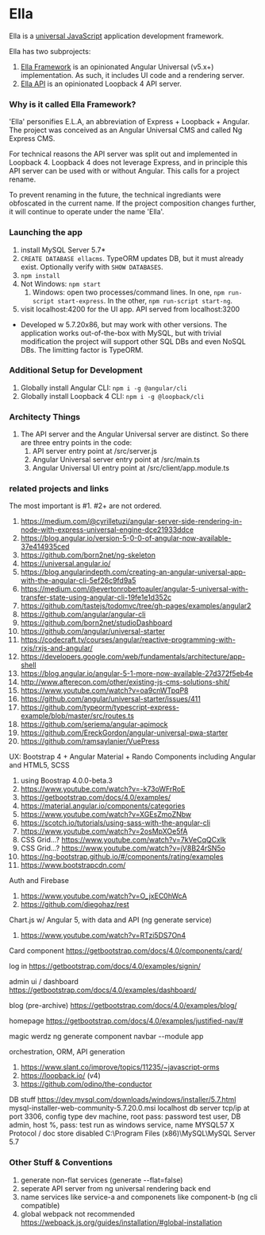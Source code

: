 # Ella

Ella is a [universal JavaScript](https://medium.com/@mjackson/universal-javascript-4761051b7ae9) application development framework.

Ella has two subprojects:
1. [Ella Framework](https://github.com/Vandivier/ella-framework) is an opinionated Angular Universal (v5.x+) implementation. As such, it includes UI code and a rendering server.
1. [Ella API](https://github.com/Vandivier/ella-api) is an opinionated Loopback 4 API server.

### Why is it called Ella Framework?
'Ella' personifies E.L.A, an abbreviation of Express + Loopback + Angular. The project was conceived as an Angular Universal CMS and called Ng Express CMS.

For technical reasons the API server was split out and implemented in Loopback 4. Loopback 4 does not leverage Express, and in principle this API server can be used with or without Angular. This calls for a project rename.

To prevent renaming in the future, the technical ingrediants were obfoscated in the current name. If the project composition changes further, it will continue to operate under the name 'Ella'.

### Launching the app
1. install MySQL Server 5.7*
1. `CREATE DATABASE ellacms`. TypeORM updates DB, but it must already exist. Optionally verify with `SHOW DATABASES`.
1. `npm install`
1. Not Windows: `npm start`
    1. Windows: open two processes/command lines. In one, `npm run-script start-express`. In the other, `npm run-script start-ng`.
1. visit localhost:4200 for the UI app. API served from localhost:3200

* Developed w 5.7.20x86, but may work with other versions. The application works out-of-the-box with MySQL, but with trivial modification the project will support other SQL DBs and even NoSQL DBs. The limitting factor is TypeORM.

### Additional Setup for Development
1. Globally install Angular CLI: `npm i -g @angular/cli`
1. Globally install Loopback 4 CLI: `npm i -g @loopback/cli`

### Architecty Things
1. The API server and the Angular Universal server are distinct. So there are three entry points in the code:
    1. API server entry point at /src/server.js
    1. Angular Universal server entry point at /src/main.ts
    1. Angular Universal UI entry point at /src/client/app.module.ts

### related projects and links
The most important is #1. #2+ are not ordered.
1. https://medium.com/@cyrilletuzi/angular-server-side-rendering-in-node-with-express-universal-engine-dce21933ddce
1. https://blog.angular.io/version-5-0-0-of-angular-now-available-37e414935ced
1. https://github.com/born2net/ng-skeleton
1. https://universal.angular.io/
1. https://blog.angularindepth.com/creating-an-angular-universal-app-with-the-angular-cli-5ef26c9fd9a5
1. https://medium.com/@evertonrobertoauler/angular-5-universal-with-transfer-state-using-angular-cli-19fe1e1d352c
1. https://github.com/tastejs/todomvc/tree/gh-pages/examples/angular2
1. https://github.com/angular/angular-cli
1. https://github.com/born2net/studioDashboard
1. https://github.com/angular/universal-starter
1. https://codecraft.tv/courses/angular/reactive-programming-with-rxjs/rxjs-and-angular/
1. https://developers.google.com/web/fundamentals/architecture/app-shell
1. https://blog.angular.io/angular-5-1-more-now-available-27d372f5eb4e
1. http://www.afterecon.com/other/existing-js-cms-solutions-shit/
1. https://www.youtube.com/watch?v=oa9cnWTpqP8
1. https://github.com/angular/universal-starter/issues/411
1. https://github.com/typeorm/typescript-express-example/blob/master/src/routes.ts
1. https://github.com/seriema/angular-apimock
1. https://github.com/EreckGordon/angular-universal-pwa-starter
1. https://github.com/ramsaylanier/VuePress

UX: Bootstrap 4 + Angular Material + Rando Components including Angular and HTML5, SCSS
1. using Boostrap 4.0.0-beta.3
1. https://www.youtube.com/watch?v=-k73oWFrRoE
1. https://getbootstrap.com/docs/4.0/examples/
1. https://material.angular.io/components/categories
1. https://www.youtube.com/watch?v=XGEsZmoZNbw
1. https://scotch.io/tutorials/using-sass-with-the-angular-cli
1. https://www.youtube.com/watch?v=2osMpXOe5fA
1. CSS Grid...? https://www.youtube.com/watch?v=7kVeCqQCxlk
1. CSS Grid...? https://www.youtube.com/watch?v=jV8B24rSN5o
1. https://ng-bootstrap.github.io/#/components/rating/examples
1. https://www.bootstrapcdn.com/

Auth and Firebase
1. https://www.youtube.com/watch?v=O_jxEC0hWcA
1. https://github.com/diegohaz/rest

Chart.js w/ Angular 5, with data and API (ng generate service)
1. https://www.youtube.com/watch?v=RTzi5DS7On4

Card component
https://getbootstrap.com/docs/4.0/components/card/

log in
https://getbootstrap.com/docs/4.0/examples/signin/

admin ui / dashboard
https://getbootstrap.com/docs/4.0/examples/dashboard/

blog (pre-archive)
https://getbootstrap.com/docs/4.0/examples/blog/

homepage
https://getbootstrap.com/docs/4.0/examples/justified-nav/#

magic werdz
ng generate component navbar --module app

orchestration, ORM, API generation
1. https://www.slant.co/improve/topics/11235/~javascript-orms
1. https://loopback.io/ (v4)
1. https://github.com/odino/the-conductor

DB stuff
https://dev.mysql.com/downloads/windows/installer/5.7.html
mysql-installer-web-community-5.7.20.0.msi
localhost db server tcp/ip at port 3306, config type dev machine, root pass: password
test user, DB admin, host %, pass: test
run as windows service, name MYSQL57
X Protocol / doc store disabled
C:\Program Files (x86)\MySQL\MySQL Server 5.7

### Other Stuff & Conventions

1. generate non-flat services (generate --flat=false)
1. seperate API server from ng universal rendering back end
1. name services like service-a and componenets like component-b (ng cli compatible)
1. global webpack not recommended https://webpack.js.org/guides/installation/#global-installation

